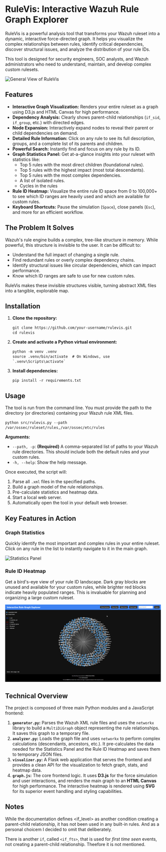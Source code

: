 # RuleVis: Interactive Wazuh Rule Graph Explorer

RuleVis is a powerful analysis tool that transforms your Wazuh ruleset into a dynamic, interactive force-directed graph. It helps you visualize the complex relationships between rules, identify critical dependencies, discover structural issues, and analyze the distribution of your rule IDs.

This tool is designed for security engineers, SOC analysts, and Wazuh administrators who need to understand, maintain, and develop complex custom rulesets.

![General View of RuleVis](./assets/general-view.gif?raw=true)

## Features

* **Interactive Graph Visualization:** Renders your entire ruleset as a graph using D3.js and HTML Canvas for high performance.
* **Dependency Analysis:** Clearly shows parent-child relationships (`if_sid`, `if_group`, etc.) with directed edges.
* **Node Expansion:** Interactively expand nodes to reveal their parent or child dependencies on demand.
* **Detailed Rule Information:** Click on any rule to see its full description, groups, and a complete list of its parents and children.
* **Powerful Search:** Instantly find and focus on any rule by its ID.
* **Graph Statistics Panel:** Get at-a-glance insights into your ruleset with statistics like:
  * Top 5 rules with the most direct children (foundational rules).
  * Top 5 rules with the highest impact (most total descendants).
  * Top 5 rules with the most complex dependencies.
  * A list of isolated rules.
  * Cycles in the rules
* **Rule ID Heatmap:** Visualize the entire rule ID space from 0 to 100,000+ to see which ID ranges are heavily used and which are available for custom rules.
* **Keyboard Shortcuts:** Pause the simulation (`Space`), close panels (`Esc`), and more for an efficient workflow.

## The Problem It Solves

Wazuh's rule engine builds a complex, tree-like structure in memory. While powerful, this structure is invisible to the user. It can be difficult to:

* Understand the full impact of changing a single rule.
* Find redundant rules or overly complex dependency chains.
* Identify structural issues like circular dependencies, which can impact performance.
* Know which ID ranges are safe to use for new custom rules.

RuleVis makes these invisible structures visible, turning abstract XML files into a tangible, explorable map.

## Installation

1. **Clone the repository:**

    ```shell
    git clone https://github.com/your-username/rulevis.git
    cd rulevis
    ```

2. **Create and activate a Python virtual environment:**

    ```shell
    python -m venv .venv
    source .venv/bin/activate  # On Windows, use `.venv\Scripts\activate`
    ```

3. **Install dependencies:**

    ```shell
    pip install -r requirements.txt
    ```

## Usage

The tool is run from the command line. You must provide the path to the directory (or directories) containing your Wazuh rule XML files.

```shell
python src/rulevis.py --path /var/ossec/ruleset/rules,/var/ossec/etc/rules
```

**Arguments:**

* `--path, -p`: **(Required)** A comma-separated list of paths to your Wazuh rule directories. This should include both the default rules and your custom rules.
* `-h, --help`: Show the help message.

Once executed, the script will:

1. Parse all `.xml` files in the specified paths.
2. Build a graph model of the rule relationships.
3. Pre-calculate statistics and heatmap data.
4. Start a local web server.
5. Automatically open the tool in your default web browser.

## Key Features in Action

### Graph Statistics

Quickly identify the most important and complex rules in your entire ruleset. Click on any rule in the list to instantly navigate to it in the main graph.

![Statistics Panel](./assets/stats-panel.gif?raw=true)

### Rule ID Heatmap

Get a bird's-eye view of your rule ID landscape. Dark gray blocks are unused and available for your custom rules, while brighter red blocks indicate heavily populated ranges. This is invaluable for planning and organizing a large custom ruleset.

![Heatmap View](./assets/heatmap-view.gif?raw=true)

## Technical Overview

The project is composed of three main Python modules and a JavaScript frontend:

1. **`generator.py`:** Parses the Wazuh XML rule files and uses the `networkx` library to build a `MultiDiGraph` object representing the rule relationships. It saves this graph to a temporary file.
2. **`analyzer.py`:** Loads the graph file and uses `networkx` to perform complex calculations (descendants, ancestors, etc.). It pre-calculates the data needed for the Statistics Panel and the Rule ID Heatmap and saves them to temporary JSON files.
3. **`visualizer.py`:** A Flask web application that serves the frontend and provides a clean API for the visualization to fetch graph, stats, and heatmap data.
4. **`graph.js`:** The core frontend logic. It uses **D3.js** for the force simulation and user interactions, and renders the main graph to an **HTML Canvas** for high performance. The interactive heatmap is rendered using **SVG** for its superior event handling and styling capabilities.

## Notes

While the documentation defines <if_level> as another condition creating a parent-child relationship, it has not been used in any built-in rules. And as a personal choicem I decided to omit that deliberately.

There is another `if`, called `<if_fts>`, that is used for *first time seen* events, not creating a parent-child relationship. Theefore it is not mentioned.
